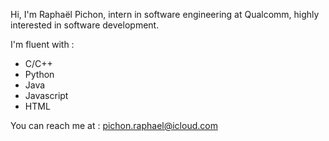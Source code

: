Hi, I'm Raphaël Pichon, intern in software engineering at Qualcomm, highly interested in software development. 

I'm fluent with :
  - C/C++
  - Python
  - Java
  - Javascript
  - HTML

You can reach me at : pichon.raphael@icloud.com
